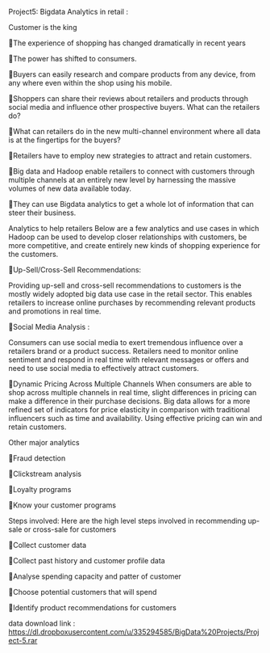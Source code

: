 Project5: Bigdata Analytics in retail :

Customer is the king

The experience of shopping has changed dramatically in recent years

The power has shifted to consumers.

Buyers can easily research and compare products from any device, from any where even within the shop using his mobile.

Shoppers can share their reviews about retailers and products through social media and influence other prospective buyers. What can the retailers do?

What can retailers do in the new multi-channel environment where all data is at the fingertips for the buyers?

Retailers have to employ new strategies to attract and retain customers.

Big data and Hadoop enable retailers to connect with customers through multiple channels at an entirely new level by harnessing the massive volumes of new data available today.

They can use Bigdata analytics to get a whole lot of information that can steer their business.

Analytics to help retailers Below are a few analytics and use cases in which Hadoop can be used to develop closer relationships with customers, be more competitive, and create entirely new kinds of shopping experience for the customers.

Up-Sell/Cross-Sell Recommendations:

Providing up-sell and cross-sell recommendations to customers is the mostly widely adopted big data use case in the retail sector. This enables retailers to increase online purchases by recommending relevant products and promotions in real time.

Social Media Analysis :

Consumers can use social media to exert tremendous influence over a retailers brand or a product success. Retailers need to monitor online sentiment and respond in real time with relevant messages or offers and need to use social media to effectively attract customers.

Dynamic Pricing Across Multiple Channels When consumers are able to shop across multiple channels in real time, slight differences in pricing can make a difference in their purchase decisions. Big data allows for a more refined set of indicators for price elasticity in comparison with traditional influencers such as time and availability. Using effective pricing can win and retain customers. 

Other major analytics

Fraud detection

Clickstream analysis

Loyalty programs

Know your customer programs

Steps involved: Here are the high level steps involved in recommending up-sale or cross-sale for customers

Collect customer data

Collect past history and customer profile data

Analyse spending capacity and patter of customer

Choose potential customers that will spend

Identify product recommendations for customers


data download link : https://dl.dropboxusercontent.com/u/335294585/BigData%20Projects/Project-5.rar
